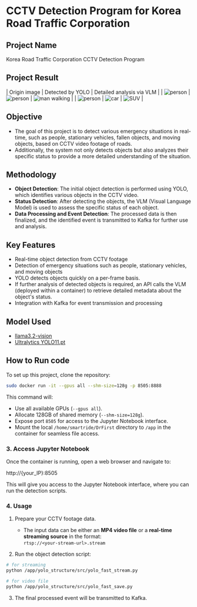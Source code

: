 # CCTV Detection Program for Korea Road Traffic Corporation

## Project Name
Korea Road Traffic Corporation CCTV Detection Program

## Project Result

| Origin image   | Detected by YOLO   | Detailed analysis via VLM  | 
| ![person](images/img1.png)    | ![person](images/img1.png) | ![man walking](images/img2.png) |
| ![person](images/img1.png)    | ![car](images/img1.png) | ![SUV](images/img2.png) |


## Objective
- The goal of this project is to detect various emergency situations in real-time, such as people, stationary vehicles, fallen objects, and moving objects, based on CCTV video footage of roads.
- Additionally, the system not only detects objects but also analyzes their specific status to provide a more detailed understanding of the situation.

## Methodology
- **Object Detection**: The initial object detection is performed using YOLO, which identifies various objects in the CCTV video.
- **Status Detection**: After detecting the objects, the VLM (Visual Language Model) is used to assess the specific status of each object.
- **Data Processing and Event Detection**: The processed data is then finalized, and the identified event is transmitted to Kafka for further use and analysis.

## Key Features
- Real-time object detection from CCTV footage
- Detection of emergency situations such as people, stationary vehicles, and moving objects
- YOLO detects objects quickly on a per-frame basis.
- If further analysis of detected objects is required, an API calls the VLM (deployed within a container) to retrieve detailed metadata about the object's status.
- Integration with Kafka for event transmission and processing
  
## Model Used
- [llama3.2-vision](https://ollama.com/library/llama3.2-vision)
- [Ultralytics YOLO11.pt](https://docs.ultralytics.com/models/yolo11/)

## How to Run code
To set up this project, clone the repository:

```bash
sudo docker run -it --gpus all --shm-size=128g -p 8505:8888
```

This command will:

- Use all available GPUs (`--gpus all`).
- Allocate 128GB of shared memory (`--shm-size=128g`).
- Expose port `8505` for access to the Jupyter Notebook interface.
- Mount the local `/home/smartride/DrFirst` directory to `/app` in the container for seamless file access.

### 3. Access Jupyter Notebook

Once the container is running, open a web browser and navigate to:

http://{your_IP}:8505

This will give you access to the Jupyter Notebook interface, where you can run the detection scripts.

### 4. Usage

1. Prepare your CCTV footage data.  
   - The input data can be either an **MP4 video file** or a **real-time streaming source** in the format:  
     `rtsp://<your-stream-url>.stream`

2. Run the object detection script:

```bash
# for streaming
python /app/yolo_structure/src/yolo_fast_stream.py

# for video file
python /app/yolo_structure/src/yolo_fast_save.py
```

3. The final processed event will be transmitted to Kafka.
